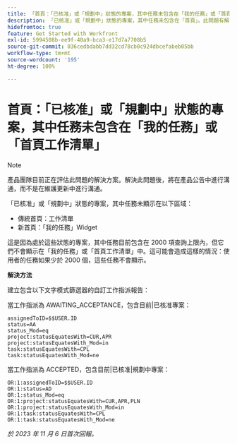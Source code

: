 ```yaml
---
title: 「首頁：「已核准」或「規劃中」狀態的專案，其中任務未包含在「我的任務」或「首頁工作清單」中」
description: 「已核准」或「規劃中」狀態的專案，其中任務未包含在「首頁」。此問題有解決方法。
hidefromtoc: true
feature: Get Started with Workfront
exl-id: 5994508b-ee9f-40a9-bca3-e17d7a7708b5
source-git-commit: 036cedbdabb7dd32cd78cb0c924dbcefabeb05bb
workflow-type: tm+mt
source-wordcount: '195'
ht-degree: 100%

---
```


# 首頁：「已核准」或「規劃中」狀態的專案，其中任務未包含在「我的任務」或「首頁工作清單」

>[!NOTE]
>
>產品團隊目前正在評估此問題的解決方案。解決此問題後，將在產品公告中進行溝通，而不是在維護更新中進行溝通。

「已核准」或「規劃中」狀態的專案，其中任務未顯示在以下區域：

* 傳統首頁：工作清單
* 新首頁：「我的任務」Widget

這是因為處於這些狀態的專案，其中任務目前包含在 2000 項查詢上限內，但它們不會顯示在「我的任務」或「首頁工作清單」中。這可能會造成這樣的情況：使用者的任務如果少於 2000 個，這些任務不會顯示。

**解決方法**

建立包含以下文字模式篩選器的自訂工作指派報告：

當工作指派為 AWAITING_ACCEPTANCE，包含目前|已核准專案：

```
assignedToID=$$USER.ID
status=AA
status_Mod=eq
project:statusEquatesWith=CUR,APR
project:statusEquatesWith_Mod=in
task:statusEquatesWith=CPL
task:statusEquatesWith_Mod=ne
```

當工作指派為 ACCEPTED，包含目前|已核准|規劃中專案：

```
OR:1:assignedToID=$$USER.ID
OR:1:status=AD
OR:1:status_Mod=eq
OR:1:project:statusEquatesWith=CUR,APR,PLN
OR:1:project:statusEquatesWith_Mod=in
OR:1:task:statusEquatesWith=CPL
OR:1:task:statusEquatesWith_Mod=ne
```

_於 2023 年 11 月 6 日首次回報。_
